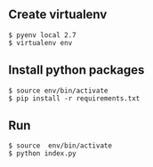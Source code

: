 
Create virtualenv
-----------------
    $ pyenv local 2.7
    $ virtualenv env

Install python packages
-----------------
    $ source env/bin/activate
    $ pip install -r requirements.txt

Run
----------
    $ source  env/bin/activate
    $ python index.py
